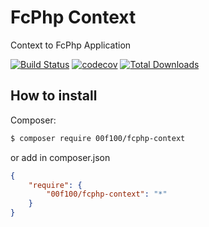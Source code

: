 # FcPhp Context

Context to FcPhp Application

[![Build Status](https://travis-ci.org/00F100/fcphp-context.svg?branch=master)](https://travis-ci.org/00F100/fcphp-context) [![codecov](https://codecov.io/gh/00F100/fcphp-context/branch/master/graph/badge.svg)](https://codecov.io/gh/00F100/fcphp-context) [![Total Downloads](https://poser.pugx.org/00F100/fcphp-context/downloads)](https://packagist.org/packages/00F100/fcphp-context)

## How to install

Composer:
```sh
$ composer require 00f100/fcphp-context
```

or add in composer.json
```json
{
	"require": {
		"00f100/fcphp-context": "*"
	}
}
```